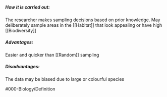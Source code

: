 ##### How it is carried out:
The researcher makes sampling decisions based on prior knowledge. May deliberately sample areas in the [[Habitat]] that look appealing or have high [[Biodiversity]] 
##### Advantages:
Easier and quicker than [[Random]] sampling
##### Disadvantages:
The data may be biased due to large or colourful species

#000-Biology/Definition 